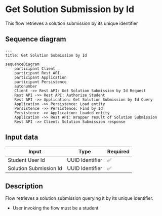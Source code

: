 # Get Solution Submission by Id

This flow retrieves a solution submission by its unique identifier

## Sequence diagram

```mermaid
---
title: Get Solution Submission by Id
---
sequenceDiagram
    participant Client
    participant Rest API
    participant Application
    participant Persistence
    autonumber
    Client ->> Rest API: Get Solution Submission by Id Request
    Rest API ->> Rest API: Authorize Student
    Rest API ->> Application: Get Solution Submission by Id Query
    Application ->> Persistence: Load entity
    Persistence ->> Persistence: Find by Id
    Persistence ->> Application: Loaded entity
    Application ->> Rest API: Wrapper result of Solution Submission
    Rest API ->> Client: Solution Submission response
```

## Input data

| Input                  | Type            | Required |
|------------------------|-----------------|----------|
| Student User Id        | UUID Identifier | ✅        |
| Solution Submission Id | UUID Identifier | ✅        |

## Description

Flow retrieves a solution submission querying it by its unique identifier.

- User invoking the flow must be a student